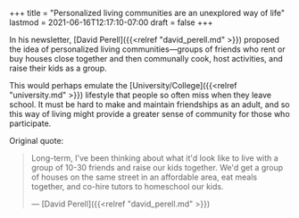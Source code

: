 +++
title = "Personalized living communities are an unexplored way of life"
lastmod = 2021-06-16T12:17:10-07:00
draft = false
+++

In his newsletter, [David Perell]({{<relref "david_perell.md" >}}) proposed the idea of personalized living communities—groups of friends who rent or buy houses close together and then communally cook, host activities, and raise their kids as a group.

This would perhaps emulate the [University/College]({{<relref "university.md" >}}) lifestyle that people so often miss when they leave school. It must be hard to make and maintain friendships as an adult, and so this way of living might provide a greater sense of community for those who participate.

Original quote:

> Long-term, I've been thinking about what it'd look like to live with a group of 10-30 friends and raise our kids together. We'd get a group of houses on the same street in an affordable area, eat meals together, and co-hire tutors to homeschool our kids.
>
> — [David Perell]({{<relref "david_perell.md" >}})